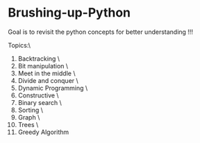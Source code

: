 # Brushing-up-Python

Goal is to revisit the python concepts for better understanding !!!

Topics:\
1. Backtracking \
2. Bit manipulation \
3. Meet in the middle \
4. Divide and conquer \ 
5. Dynamic Programming \
6. Constructive \
7. Binary search \
8. Sorting \
9. Graph \ 
10. Trees \ 
11. Greedy Algorithm

